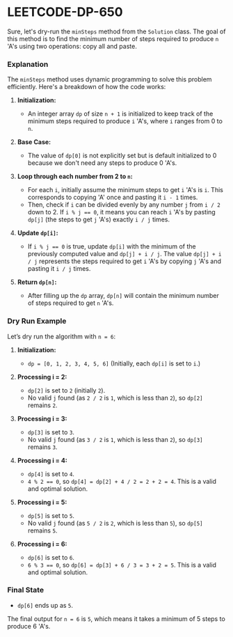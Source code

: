# LEETCODE-DP-650
Sure, let's dry-run the `minSteps` method from the `Solution` class. The goal of this method is to find the minimum number of steps required to produce `n` 'A's using two operations: copy all and paste.

### Explanation

The `minSteps` method uses dynamic programming to solve this problem efficiently. Here's a breakdown of how the code works:

1. **Initialization:**
   - An integer array `dp` of size `n + 1` is initialized to keep track of the minimum steps required to produce `i` 'A's, where `i` ranges from 0 to `n`.

2. **Base Case:**
   - The value of `dp[0]` is not explicitly set but is default initialized to 0 because we don't need any steps to produce 0 'A's.

3. **Loop through each number from 2 to `n`:**
   - For each `i`, initially assume the minimum steps to get `i` 'A's is `i`. This corresponds to copying 'A' once and pasting it `i - 1` times.
   - Then, check if `i` can be divided evenly by any number `j` from `i / 2` down to 2. If `i % j == 0`, it means you can reach `i` 'A's by pasting `dp[j]` (the steps to get `j` 'A's) exactly `i / j` times.

4. **Update `dp[i]`:**
   - If `i % j == 0` is true, update `dp[i]` with the minimum of the previously computed value and `dp[j] + i / j`. The value `dp[j] + i / j` represents the steps required to get `i` 'A's by copying `j` 'A's and pasting it `i / j` times.

5. **Return `dp[n]`:**
   - After filling up the `dp` array, `dp[n]` will contain the minimum number of steps required to get `n` 'A's.

### Dry Run Example

Let’s dry run the algorithm with `n = 6`:

1. **Initialization:**
   - `dp = [0, 1, 2, 3, 4, 5, 6]` (Initially, each `dp[i]` is set to `i`.)

2. **Processing i = 2:**
   - `dp[2]` is set to `2` (initially `2`).
   - No valid `j` found (as `2 / 2` is `1`, which is less than `2`), so `dp[2]` remains `2`.

3. **Processing i = 3:**
   - `dp[3]` is set to `3`.
   - No valid `j` found (as `3 / 2` is `1`, which is less than `2`), so `dp[3]` remains `3`.

4. **Processing i = 4:**
   - `dp[4]` is set to `4`.
   - `4 % 2 == 0`, so `dp[4] = dp[2] + 4 / 2 = 2 + 2 = 4`. This is a valid and optimal solution.

5. **Processing i = 5:**
   - `dp[5]` is set to `5`.
   - No valid `j` found (as `5 / 2` is `2`, which is less than `5`), so `dp[5]` remains `5`.

6. **Processing i = 6:**
   - `dp[6]` is set to `6`.
   - `6 % 3 == 0`, so `dp[6] = dp[3] + 6 / 3 = 3 + 2 = 5`. This is a valid and optimal solution.

### Final State

- `dp[6]` ends up as `5`.

The final output for `n = 6` is `5`, which means it takes a minimum of 5 steps to produce 6 'A's.
